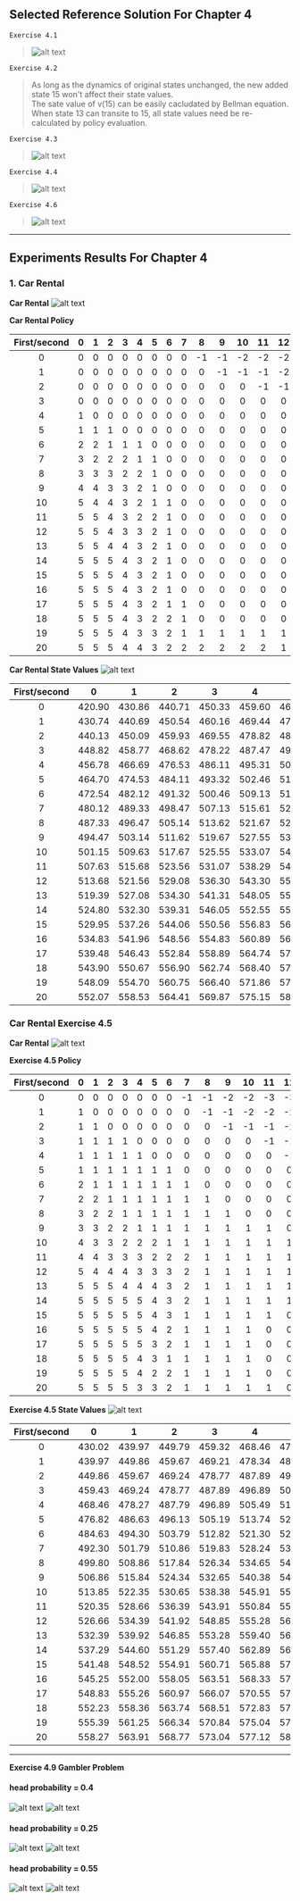 ## Selected Reference Solution For Chapter 4

`Exercise 4.1`
> ![alt text](figures/4-1.png "Exercise 4.1")

`Exercise 4.2`
> As long as the dynamics of original states unchanged, the new added state 15 won't affect their state values.    
> The sate value of v(15) can be easily cacludated by Bellman equation.
> When state 13 can transite to 15, all state values need be re-calculated by policy evaluation.

`Exercise 4.3`
> ![alt text](figures/4-3.png "Exercise 4.3")

`Exercise 4.4`
> ![alt text](figures/4-4.png "Exercise 4.4")

`Exercise 4.6`
> ![alt text](figures/4-6.png "Exercise 4.6")


---

## Experiments Results For Chapter 4

### 1. Car Rental

__Car Rental__
![alt text](figures/figure_4-2.png "Car Rental Using Policy Iteration")

__Car Rental Policy__

First/second| 0|1|2|3|4|5|6|7|8|9|10|11|12|13|14|15|16|17|18|19|20|
|:-----:|:-----:|:-----:|:-----:|:-----:|:-----:|:-----:|:-----:|:-----:|:-----:|:-----:|:-----:|:-----:|:-----:|:-----:|:-----:|:-----:|:-----:|:-----:|:-----:|:-----:|:-----:|
0|      0|      0|      0|      0|      0|      0|      0|      0|     -1|     -1|     -2|     -2|     -2|     -3|     -3|     -3|     -3|     -3|     -4|     -4|     -4||
1|      0|      0|      0|      0|      0|      0|      0|      0|      0|     -1|     -1|     -1|     -2|     -2|     -2|     -2|     -2|     -3|     -3|     -3|     -3||
2|      0|      0|      0|      0|      0|      0|      0|      0|      0|      0|      0|     -1|     -1|     -1|     -1|     -1|     -2|     -2|     -2|     -2|     -2||
3|      0|      0|      0|      0|      0|      0|      0|      0|      0|      0|      0|      0|      0|      0|      0|     -1|     -1|     -1|     -1|     -1|     -1||
4|      1|      0|      0|      0|      0|      0|      0|      0|      0|      0|      0|      0|      0|      0|      0|      0|      0|      0|      0|      0|     -1||
5|      1|      1|      1|      0|      0|      0|      0|      0|      0|      0|      0|      0|      0|      0|      0|      0|      0|      0|      0|      0|      0||
6|      2|      2|      1|      1|      1|      0|      0|      0|      0|      0|      0|      0|      0|      0|      0|      0|      0|      0|      0|      0|      0||
7|      3|      2|      2|      2|      1|      1|      0|      0|      0|      0|      0|      0|      0|      0|      0|      0|      0|      0|      0|      0|      0||
8|      3|      3|      3|      2|      2|      1|      0|      0|      0|      0|      0|      0|      0|      0|      0|      0|      0|      0|      0|      0|      0||
9|      4|      4|      3|      3|      2|      1|      0|      0|      0|      0|      0|      0|      0|      0|      0|      0|      0|      0|      0|      0|      0||
10|      5|      4|      4|      3|      2|      1|      1|      0|      0|      0|      0|      0|      0|      0|      0|      0|      0|      0|      0|      0|      0||
11|      5|      5|      4|      3|      2|      2|      1|      0|      0|      0|      0|      0|      0|      0|      0|      0|      0|      0|      0|      0|      0||
12|      5|      5|      4|      3|      3|      2|      1|      0|      0|      0|      0|      0|      0|      0|      0|      0|      0|      0|      0|      0|      0||
13|      5|      5|      4|      4|      3|      2|      1|      0|      0|      0|      0|      0|      0|      0|      0|      0|      0|      0|      0|      0|      0||
14|      5|      5|      5|      4|      3|      2|      1|      0|      0|      0|      0|      0|      0|      0|      0|      0|      0|      0|      0|      0|      0||
15|      5|      5|      5|      4|      3|      2|      1|      0|      0|      0|      0|      0|      0|      0|      0|      0|      0|      0|      0|      0|      0||
16|      5|      5|      5|      4|      3|      2|      1|      0|      0|      0|      0|      0|      0|      0|      0|      0|      0|      0|      0|      0|      0||
17|      5|      5|      5|      4|      3|      2|      1|      1|      0|      0|      0|      0|      0|      0|      0|      0|      0|      0|      0|      0|      0||
18|      5|      5|      5|      4|      3|      2|      2|      1|      0|      0|      0|      0|      0|      0|      0|      0|      0|      0|      0|      0|      0||
19|      5|      5|      5|      4|      3|      3|      2|      1|      1|      1|      1|      1|      1|      0|      0|      0|      0|      0|      0|      0|      0||
20|      5|      5|      5|      4|      4|      3|      2|      2|      2|      2|      2|      2|      1|      1|      1|      1|      1|      1|      0|      0|      0||

__Car Rental State Values__
![alt text](figures/figure_4-2_state_values.png "Car Rental State Values")

|First/second| 0|1|2|3|4|5|6|7|8|9|10|11|12|13|14|15|16|17|18|19|20|
|:-----:|:-----:|:-----:|:-----:|:-----:|:-----:|:-----:|:-----:|:-----:|:-----:|:-----:|:-----:|:-----:|:-----:|:-----:|:-----:|:-----:|:-----:|:-----:|:-----:|:-----:|:-----:|
0| 420.90| 430.86| 440.71| 450.33| 459.60| 468.45| 476.86| 484.82| 492.66| 500.20| 507.54| 514.68| 521.43| 527.89| 534.25| 540.27| 545.98| 551.39| 556.64| 561.73| 566.56||
1| 430.74| 440.69| 450.54| 460.16| 469.44| 478.29| 486.69| 494.66| 502.20| 509.54| 516.67| 523.42| 529.89| 536.25| 542.27| 547.98| 553.39| 558.64| 563.72| 568.56| 573.15||
2| 440.13| 450.09| 459.93| 469.55| 478.82| 487.66| 496.05| 504.00| 511.54| 518.67| 525.42| 531.88| 538.24| 544.27| 549.97| 555.38| 560.63| 565.72| 570.55| 575.15| 579.52||
3| 448.82| 458.77| 468.62| 478.22| 487.47| 496.28| 504.64| 512.56| 520.06| 527.16| 533.88| 540.24| 546.26| 551.97| 557.38| 562.63| 567.72| 572.55| 577.15| 581.52| 585.60||
4| 456.78| 466.69| 476.53| 486.11| 495.31| 504.07| 512.37| 520.22| 527.65| 534.68| 541.34| 547.65| 553.61| 559.27| 564.63| 569.71| 574.54| 579.14| 583.51| 587.60| 591.42||
5| 464.70| 474.53| 484.11| 493.32| 502.46| 511.12| 519.32| 527.06| 534.38| 541.32| 547.88| 554.10| 559.98| 565.56| 570.84| 575.86| 580.62| 585.13| 589.42| 593.42| 596.95||
6| 472.54| 482.12| 491.32| 500.46| 509.13| 517.61| 525.66| 533.25| 540.43| 547.23| 553.67| 559.77| 565.54| 571.02| 576.21| 581.13| 585.80| 590.23| 594.43| 598.33| 601.78||
7| 480.12| 489.33| 498.47| 507.13| 515.61| 523.66| 531.54| 538.95| 545.96| 552.59| 558.88| 564.83| 570.48| 575.84| 580.92| 585.73| 590.30| 594.63| 598.73| 602.55| 605.91||
8| 487.33| 496.47| 505.14| 513.62| 521.67| 529.54| 537.06| 544.28| 551.09| 557.53| 563.65| 569.45| 574.95| 580.17| 585.12| 589.82| 594.27| 598.50| 602.50| 606.22| 609.49||
9| 494.47| 503.14| 511.62| 519.67| 527.55| 535.07| 542.28| 549.29| 555.90| 562.15| 568.08| 573.71| 579.06| 584.13| 588.95| 593.52| 597.85| 601.97| 605.86| 609.48| 612.66||
10| 501.15| 509.63| 517.67| 525.55| 533.07| 540.29| 547.30| 554.04| 560.44| 566.49| 572.24| 577.69| 582.87| 587.80| 592.47| 596.91| 601.12| 605.11| 608.90| 612.41| 615.51||
11| 507.63| 515.68| 523.56| 531.07| 538.29| 545.30| 552.04| 558.54| 564.74| 570.59| 576.15| 581.44| 586.45| 591.22| 595.75| 600.05| 604.14| 608.01| 611.68| 615.09| 618.10||
12| 513.68| 521.56| 529.08| 536.30| 543.30| 550.05| 556.55| 562.82| 568.81| 574.48| 579.86| 584.97| 589.82| 594.44| 598.82| 602.99| 606.95| 610.70| 614.26| 617.56| 620.47||
13| 519.39| 527.08| 534.30| 541.31| 548.05| 554.55| 560.82| 566.88| 572.68| 578.17| 583.37| 588.31| 593.01| 597.47| 601.71| 605.74| 609.57| 613.20| 616.64| 619.84| 622.66||
14| 524.80| 532.30| 539.31| 546.05| 552.55| 558.82| 564.88| 570.73| 576.36| 581.66| 586.69| 591.47| 596.01| 600.32| 604.42| 608.32| 612.01| 615.52| 618.85| 621.94| 624.66||
15| 529.95| 537.26| 544.06| 550.56| 556.83| 562.88| 568.73| 574.39| 579.84| 584.97| 589.83| 594.44| 598.83| 603.00| 606.95| 610.71| 614.28| 617.67| 620.88| 623.86| 626.49||
16| 534.83| 541.96| 548.56| 554.83| 560.89| 566.74| 572.39| 577.85| 583.13| 588.09| 592.78| 597.23| 601.46| 605.47| 609.29| 612.91| 616.35| 619.61| 622.71| 625.59| 628.12||
17| 539.48| 546.43| 552.84| 558.89| 564.74| 570.39| 575.86| 581.13| 586.24| 591.02| 595.53| 599.81| 603.88| 607.73| 611.40| 614.88| 618.19| 621.34| 624.32| 627.09| 629.54||
18| 543.90| 550.67| 556.90| 562.74| 568.40| 573.86| 579.14| 584.24| 589.03| 593.64| 597.98| 602.09| 605.99| 609.70| 613.22| 616.57| 619.75| 622.78| 625.65| 628.33| 630.69||
19| 548.09| 554.70| 560.75| 566.40| 571.86| 577.14| 582.24| 587.04| 591.64| 595.99| 600.10| 604.00| 607.70| 611.24| 614.64| 617.87| 620.95| 623.88| 626.66| 629.26| 631.55||
20| 552.07| 558.53| 564.41| 569.87| 575.15| 580.25| 585.04| 589.65| 593.99| 598.10| 602.00| 605.71| 609.24| 612.64| 615.87| 618.95| 621.88| 624.66| 627.33| 629.86| 632.11||


### Car Rental Exercise 4.5
__Car Rental__
![alt text](figures/exercise_4-5_optimal_actions.png "Car Rental State Values")

__Exercise 4.5 Policy__

|First/second| 0|1|2|3|4|5|6|7|8|9|10|11|12|13|14|15|16|17|18|19|20|
|:-----:|:-----:|:-----:|:-----:|:-----:|:-----:|:-----:|:-----:|:-----:|:-----:|:-----:|:-----:|:-----:|:-----:|:-----:|:-----:|:-----:|:-----:|:-----:|:-----:|:-----:|:-----:|
0|      0|      0|      0|      0|      0|      0|      0|     -1|     -1|     -2|     -2|     -3|     -3|     -3|     -4|     -4|     -5|     -5|     -5|     -5|     -5||
1|      1|      0|      0|      0|      0|      0|      0|      0|     -1|     -1|     -2|     -2|     -2|     -3|     -3|     -4|     -4|     -5|     -5|     -5|     -4||
2|      1|      1|      0|      0|      0|      0|      0|      0|      0|     -1|     -1|     -1|     -2|     -2|     -3|     -3|     -4|     -4|     -4|     -3|     -3||
3|      1|      1|      1|      1|      0|      0|      0|      0|      0|      0|      0|     -1|     -1|     -2|     -2|     -3|     -3|     -3|     -2|     -2|     -2||
4|      1|      1|      1|      1|      1|      0|      0|      0|      0|      0|      0|      0|     -1|     -1|     -2|     -2|     -2|     -1|     -1|     -1|     -1||
5|      1|      1|      1|      1|      1|      1|      1|      0|      0|      0|      0|      0|      0|     -1|     -1|     -1|      0|      0|      0|      0|      0||
6|      2|      1|      1|      1|      1|      1|      1|      1|      0|      0|      0|      0|      0|      0|      0|      0|      0|      0|      0|      0|      0||
7|      2|      2|      1|      1|      1|      1|      1|      1|      1|      0|      0|      0|      0|      0|      0|      0|      0|      0|      0|      0|      0||
8|      3|      2|      2|      1|      1|      1|      1|      1|      1|      1|      0|      0|      0|      0|      0|      0|      0|      0|      0|      0|      0||
9|      3|      3|      2|      2|      1|      1|      1|      1|      1|      1|      1|      1|      0|      0|      1|      1|      1|      1|      1|      1|      0||
10|      4|      3|      3|      2|      2|      2|      1|      1|      1|      1|      1|      1|      1|      1|      1|      1|      1|      1|      1|      1|      0||
11|      4|      4|      3|      3|      3|      2|      2|      2|      1|      1|      1|      1|      1|      1|      1|      1|      1|      1|      1|      1|      0||
12|      5|      4|      4|      4|      3|      3|      3|      2|      1|      1|      1|      1|      1|      1|      1|      1|      1|      1|      1|      1|      0||
13|      5|      5|      5|      4|      4|      4|      3|      2|      1|      1|      1|      1|      1|      1|      1|      1|      1|      1|      1|      1|      0||
14|      5|      5|      5|      5|      5|      4|      3|      2|      1|      1|      1|      1|      1|      1|      1|      1|      1|      1|      1|      1|      0||
15|      5|      5|      5|      5|      5|      4|      3|      1|      1|      1|      1|      1|      0|      0|      0|      1|      1|      1|      1|      1|      0||
16|      5|      5|      5|      5|      5|      4|      2|      1|      1|      1|      1|      0|      0|      0|      0|      0|      1|      1|      1|      1|      0||
17|      5|      5|      5|      5|      5|      3|      2|      1|      1|      1|      1|      0|      0|      0|      0|      0|      0|      0|      1|      1|      0||
18|      5|      5|      5|      5|      4|      3|      1|      1|      1|      1|      1|      0|      0|      0|      0|      0|      0|      0|      0|      1|      0||
19|      5|      5|      5|      5|      4|      2|      2|      1|      1|      1|      1|      0|      0|      0|      0|      0|      0|      0|      0|      0|      0||
20|      5|      5|      5|      5|      3|      3|      2|      1|      1|      1|      1|      1|      0|      0|      0|      0|      0|      0|      1|      1|      0||

__Exercise 4.5 State Values__
![alt text](figures/exercise_4-5_state_values.png "Car Rental State Values")

|First/second| 0|1|2|3|4|5|6|7|8|9|10|11|12|13|14|15|16|17|18|19|20|
|:-----:|:-----:|:-----:|:-----:|:-----:|:-----:|:-----:|:-----:|:-----:|:-----:|:-----:|:-----:|:-----:|:-----:|:-----:|:-----:|:-----:|:-----:|:-----:|:-----:|:-----:|:-----:|
0| 430.02| 439.97| 449.79| 459.32| 468.46| 477.13| 485.33| 493.20| 500.92| 508.40| 515.65| 522.41| 529.07| 535.06| 540.79| 545.89| 550.60| 554.80| 558.49| 561.86| 565.02||
1| 439.97| 449.86| 459.67| 469.21| 478.34| 487.00| 495.19| 502.92| 510.39| 517.64| 524.40| 531.07| 537.05| 542.79| 547.88| 552.60| 556.80| 560.50| 563.94| 567.05| 570.01||
2| 449.86| 459.67| 469.24| 478.77| 487.89| 496.53| 504.69| 512.39| 519.64| 526.40| 533.06| 539.05| 544.79| 549.88| 554.60| 558.80| 562.49| 565.93| 569.05| 572.01| 574.83||
3| 459.43| 469.24| 478.77| 487.89| 496.89| 505.49| 513.59| 521.22| 528.39| 535.06| 541.05| 546.78| 551.88| 556.59| 560.79| 564.49| 567.93| 571.05| 574.00| 576.83| 579.49||
4| 468.46| 478.27| 487.79| 496.89| 505.49| 513.74| 521.76| 529.29| 536.36| 542.91| 548.78| 553.87| 558.59| 562.79| 566.49| 569.93| 573.04| 576.00| 578.82| 581.48| 583.95||
5| 476.82| 486.63| 496.13| 505.19| 513.74| 521.76| 529.29| 536.64| 543.57| 549.97| 555.67| 560.58| 564.78| 568.48| 571.92| 575.04| 577.99| 580.82| 583.48| 585.94| 588.11||
6| 484.63| 494.30| 503.79| 512.82| 521.30| 529.23| 536.64| 543.57| 550.12| 556.33| 561.83| 566.52| 570.48| 573.92| 577.03| 579.95| 582.71| 585.32| 587.80| 590.09| 592.10||
7| 492.30| 501.79| 510.86| 519.83| 528.24| 536.07| 543.35| 550.12| 556.33| 562.06| 567.32| 571.75| 575.44| 578.60| 581.44| 584.10| 586.62| 589.03| 591.30| 593.41| 595.25||
8| 499.80| 508.86| 517.84| 526.34| 534.65| 542.34| 549.47| 556.06| 562.06| 567.32| 571.97| 576.11| 579.50| 582.36| 584.92| 587.32| 589.61| 591.80| 593.88| 595.80| 597.46||
9| 506.86| 515.84| 524.34| 532.65| 540.38| 547.91| 554.84| 561.21| 566.98| 571.97| 576.11| 579.50| 582.48| 585.04| 587.32| 589.61| 591.80| 593.88| 595.80| 597.46| 598.56||
10| 513.85| 522.35| 530.65| 538.38| 545.91| 552.84| 559.27| 565.38| 570.87| 575.57| 579.41| 582.48| 585.04| 587.31| 589.45| 591.51| 593.49| 595.38| 597.10| 598.56| 598.75||
11| 520.35| 528.66| 536.39| 543.91| 550.84| 557.28| 563.39| 568.88| 573.86| 578.25| 581.76| 584.52| 586.77| 588.77| 590.65| 592.48| 594.26| 595.95| 597.48| 598.75| 598.46||
12| 526.66| 534.39| 541.92| 548.85| 555.28| 561.39| 566.88| 571.87| 576.31| 580.36| 583.56| 586.01| 587.97| 589.70| 591.33| 592.94| 594.52| 596.02| 597.37| 598.46| 598.08||
13| 532.39| 539.92| 546.85| 553.28| 559.40| 564.88| 569.87| 574.32| 578.53| 582.26| 585.14| 587.31| 589.00| 590.47| 591.87| 593.27| 594.65| 595.96| 597.14| 598.08| 597.82||
14| 537.29| 544.60| 551.29| 557.40| 562.89| 567.88| 572.32| 576.54| 580.66| 584.09| 586.70| 588.61| 590.06| 591.30| 592.48| 593.66| 594.85| 595.99| 597.01| 597.82| 597.75||
15| 541.48| 548.52| 554.91| 560.71| 565.88| 570.33| 574.54| 578.82| 582.73| 585.91| 588.29| 589.97| 591.38| 592.44| 593.29| 594.21| 595.21| 596.18| 597.05| 597.75| 597.85||
16| 545.25| 552.00| 558.05| 563.51| 568.33| 572.54| 576.82| 581.02| 584.72| 587.70| 589.88| 591.45| 592.78| 593.69| 594.39| 595.04| 595.72| 596.52| 597.25| 597.85| 598.09||
17| 548.83| 555.26| 560.97| 566.07| 570.55| 574.83| 579.03| 583.10| 586.62| 589.43| 591.45| 592.95| 594.14| 594.91| 595.47| 595.98| 596.48| 597.00| 597.58| 598.09| 598.41||
18| 552.23| 558.36| 563.74| 568.51| 572.83| 577.03| 581.11| 585.05| 588.42| 591.08| 592.95| 594.30| 595.36| 596.00| 596.44| 596.83| 597.22| 597.61| 598.02| 598.41| 598.74||
19| 555.39| 561.25| 566.34| 570.84| 575.04| 579.11| 583.05| 586.80| 590.04| 592.57| 594.30| 595.38| 596.33| 596.86| 597.21| 597.50| 597.80| 598.11| 598.43| 598.74| 599.03||
20| 558.27| 563.91| 568.77| 573.04| 577.12| 581.06| 584.81| 588.22| 591.34| 593.75| 595.38| 596.33| 597.00| 597.45| 597.72| 597.95| 598.19| 598.44| 598.74| 599.03| 599.23||

----

__Exercise 4.9 Gambler Problem__

#### head probability = 0.4

![alt text](figures/exercise_4-9_state_values.png "Gambler Problem")
![alt text](figures/exercise_4-9_optimal_actions.png "Gambler Problem")

#### head probability = 0.25

![alt text](figures/exercise_4-9_state_values_2.png "Gambler Problem")
![alt text](figures/exercise_4-9_optimal_actions_2.png "Gambler Problem")

#### head probability = 0.55

![alt text](figures/exercise_4-9_state_values_3.png "Gambler Problem")
![alt text](figures/exercise_4-9_optimal_actions_3.png "Gambler Problem")
